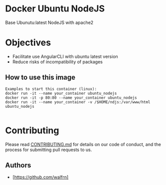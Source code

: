 # Docker Ubuntu NodeJS 

Base Ubunutu:latest
NodeJS with apache2

# Objectives

* Facilitate use AngularCLI with ubuntu latest version
* Reduce risks of incompatibility of packages 


## How to use this image

```
Examples to start this container (linux):
docker run -it --name your_container ubuntu_nodejs
docker run -it -p 80:80 --name your_container ubuntu_nodejs
docker run -it --name your_container -v /$HOME/ndjs:/var/www/html ubuntu_nodejs


```
# Contributing

Please read [CONTRIBUTING.md](https://gist.github.com/PurpleBooth/b24679402957c63ec426) for details on our code of conduct, and the process for submitting pull requests to us.




## Authors

* [https://github.com/walfrn]

